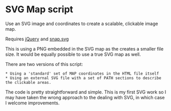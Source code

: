 # SVG Map script

Use an SVG image and coordinates to create a scalable, clickable image map.

Requires [jQuery](http://jquery.org) and [snap.svg](http://snapsvg.io)

This is using a PNG embedded in the SVG map as the creates a smaller file size. It would be equally possible to use a true SVG map as well.

There are two versions of this script:

    * Using a 'standard' set of MAP coordinates in the HTML file itself
    * Using an external SVG file with a set of PATH sections to describe the clickable areas.

The code is pretty straightforward and simple. This is my first SVG work so I may have taken the wrong approach to the dealing with SVG, in which case I welcome improvements.

